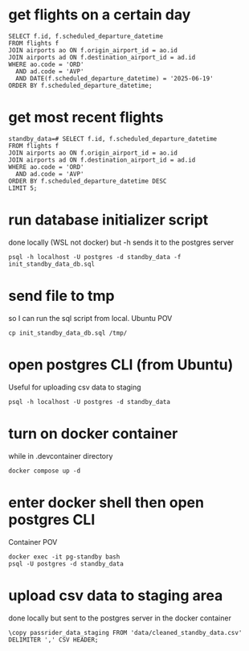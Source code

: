 # get flights on a certain day
```{sql}
SELECT f.id, f.scheduled_departure_datetime
FROM flights f
JOIN airports ao ON f.origin_airport_id = ao.id
JOIN airports ad ON f.destination_airport_id = ad.id
WHERE ao.code = 'ORD'
  AND ad.code = 'AVP'
  AND DATE(f.scheduled_departure_datetime) = '2025-06-19'
ORDER BY f.scheduled_departure_datetime;
```

# get most recent flights
```{sql}
standby_data=# SELECT f.id, f.scheduled_departure_datetime
FROM flights f
JOIN airports ao ON f.origin_airport_id = ao.id
JOIN airports ad ON f.destination_airport_id = ad.id
WHERE ao.code = 'ORD'
  AND ad.code = 'AVP'
ORDER BY f.scheduled_departure_datetime DESC
LIMIT 5;
```
# run database initializer script
done locally (WSL not docker) but -h sends it to the postgres server
```{bash}
psql -h localhost -U postgres -d standby_data -f init_standby_data_db.sql
```

# send file to tmp
so I can run the sql script from local.
Ubuntu POV
```{bash}
cp init_standby_data_db.sql /tmp/
```

# open postgres CLI (from Ubuntu)
Useful for uploading csv data to staging
```{bash}
psql -h localhost -U postgres -d standby_data
```

# turn on docker container
while in .devcontainer directory
```{bash}
docker compose up -d
```

# enter docker shell then open postgres CLI
Container POV
```{bash}
docker exec -it pg-standby bash
psql -U postgres -d standby_data
```

# upload csv data to staging area
done locally but sent to the postgres server in the docker container
```{sql}
\copy passrider_data_staging FROM 'data/cleaned_standby_data.csv' DELIMITER ',' CSV HEADER;
```

